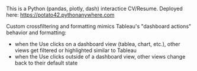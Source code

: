 This is a Python (pandas, plotly, dash) interactice CV/Resume.
Deployed here:
https://potato42.pythonanywhere.com

Custom crossfiltering and formatting mimics Tableau's "dashboard actions" behavior and formatting:
- when the Use clicks on a dashboard view (tablea, chart, etc.), other views get filtered or highlighted similar to Tableau
- when the Use clicks outside of a dashboard view, other views change back to their default state
